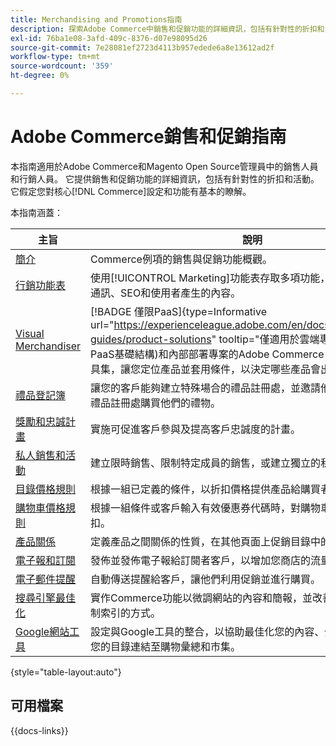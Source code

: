 ```yaml
---
title: Merchandising and Promotions指南
description: 探索Adobe Commerce中銷售和促銷功能的詳細資訊，包括有針對性的折扣和活動。
exl-id: 76ba1e08-3afd-409c-8376-d07e98095d26
source-git-commit: 7e28081ef2723d4113b957edede6a8e13612ad2f
workflow-type: tm+mt
source-wordcount: '359'
ht-degree: 0%

---
```


# Adobe Commerce銷售和促銷指南

本指南適用於Adobe Commerce和Magento Open Source管理員中的銷售人員和行銷人員。 它提供銷售和促銷功能的詳細資訊，包括有針對性的折扣和活動。 它假定您對核心[!DNL Commerce]設定和功能有基本的瞭解。

本指南涵蓋：

| 主旨 | 說明 |
| ------- | ----------- |
| [簡介](introduction.md) | Commerce例項的銷售與促銷功能概觀。 |
| [行銷功能表](marketing-menu.md) | 使用[!UICONTROL Marketing]功能表存取多項功能，以管理促銷活動、通訊、SEO和使用者產生的內容。 |
| [Visual Merchandiser](visual-merchandiser.md) | [!BADGE 僅限PaaS]{type=Informative url="https://experienceleague.adobe.com/en/docs/commerce/user-guides/product-solutions" tooltip="僅適用於雲端專案(Adobe管理的PaaS基礎結構)和內部部署專案的Adobe Commerce 。"}探索此進階工具集，讓您定位產品並套用條件，以決定哪些產品會出現在類別清單中。 |
| [禮品登記簿](gift-registries.md) | 讓您的客戶能夠建立特殊場合的禮品註冊處，並邀請他們的朋友和家人從禮品註冊處購買他們的禮物。 |
| [獎勵和忠誠計畫](rewards-loyalty.md) | 實施可促進客戶參與及提高客戶忠誠度的計畫。 |
| [私人銷售和活動](events-private-sales.md) | 建立限時銷售、限制特定成員的銷售，或建立獨立的私人銷售頁面。 |
| [目錄價格規則](price-rules-catalog.md) | 根據一組已定義的條件，以折扣價格提供產品給購買者。 |
| [購物車價格規則](price-rules-cart.md) | 根據一組條件或客戶輸入有效優惠券代碼時，對購物車中的專案套用折扣。 |
| [產品關係](product-relationships.md) | 定義產品之間關係的性質，在其他頁面上促銷目錄中的產品。 |
| [電子報和訂閱](newsletters.md) | 發佈並發佈電子報給訂閱者客戶，以增加您商店的流量。 |
| [電子郵件提醒](email-reminder-rules.md) | 自動傳送提醒給客戶，讓他們利用促銷並進行購買。 |
| [搜尋引擎最佳化](seo-overview.md) | 實作Commerce功能以微調網站的內容和簡報，並改善搜尋引擎為頁面編制索引的方式。 |
| [Google網站工具](google-tools.md) | 設定與Google工具的整合，以協助最佳化您的內容、分析您的流量，並將您的目錄連結至購物彙總和市集。 |

{style="table-layout:auto"}

## 可用檔案

{{docs-links}}
